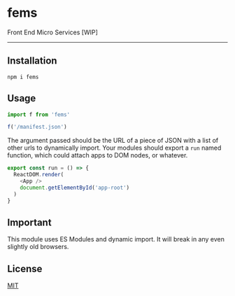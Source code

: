 # fems

Front End Micro Services [WIP]

--------

## Installation

`npm i fems`

## Usage

```javascript
import f from 'fems'

f('/manifest.json')
```

The argument passed should be the URL of a piece of JSON with a list of other
urls to dynamically import. Your modules should export a `run` named function,
which could attach apps to DOM nodes, or whatever.

```javascript
export const run = () => {
  ReactDOM.render(
    <App />
    document.getElementById('app-root')
  ) 
}
```

## Important

This module uses ES Modules and dynamic import. It will break in any even slightly old browsers.

## License

[MIT](./LICENSE.md)
